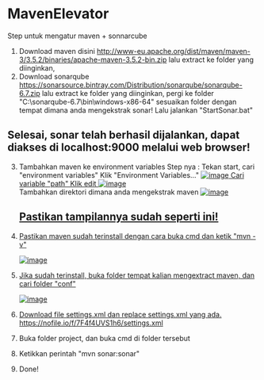 # MavenElevator

Step untuk mengatur maven + sonnarcube

1. Download maven disini
  http://www-eu.apache.org/dist/maven/maven-3/3.5.2/binaries/apache-maven-3.5.2-bin.zip
  lalu extract ke folder yang diinginkan,
2. Download sonarqube
  https://sonarsource.bintray.com/Distribution/sonarqube/sonarqube-6.7.zip
  lalu extract ke folder yang diinginkan, pergi ke folder
  "C:\sonarqube-6.7\bin\windows-x86-64" sesuaikan folder dengan tempat dimana anda mengekstrak sonar!
  Lalu jalankan "StartSonar.bat"
  ## Selesai, sonar telah berhasil dijalankan, dapat diakses di localhost:9000 melalui web browser!
3. Tambahkan maven ke environment variables
  Step nya : 
    Tekan start, cari "environment variables"
    Klik "Environment Variables..."
    <a href="https://imgbb.com/"><img src="https://image.ibb.co/maWHkw/image.png" alt="image" border="0">
    Cari variable "path"
    Klik edit
    <a href="https://imgbb.com/"><img src="https://image.ibb.co/c6Vckw/image.png" alt="image" border="0"></a><br />
    Tambahkan direktori dimana anda mengekstrak maven
    <a href="https://imgbb.com/"><img src="https://image.ibb.co/nN4L5w/image.png" alt="image" border="0">
   ## Pastikan tampilannya sudah seperti ini!
4. Pastikan maven sudah terinstall dengan cara buka cmd dan ketik "mvn -v"
      
    <a href="https://ibb.co/hS1YQw"><img src="https://preview.ibb.co/c3x7kw/image.png" alt="image" border="0">
    
5. Jika sudah terinstall, buka folder tempat kalian mengextract maven, dan cari folder "conf"
      
    <a href="https://ibb.co/kGPbdG"><img src="https://preview.ibb.co/g2mpyG/image.png" alt="image" border="0">
    
6. Download file settings.xml dan replace settings.xml yang ada.
    https://nofile.io/f/7F4f4UVS1h6/settings.xml
7. Buka folder project, dan buka cmd di folder tersebut
8. Ketikkan perintah "mvn sonar:sonar"
9. Done!
